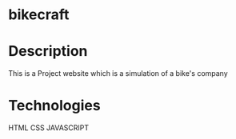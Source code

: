 # bikecraft

# Description
This is a Project website which is a simulation of a bike's company

# Technologies

HTML
CSS
JAVASCRIPT
